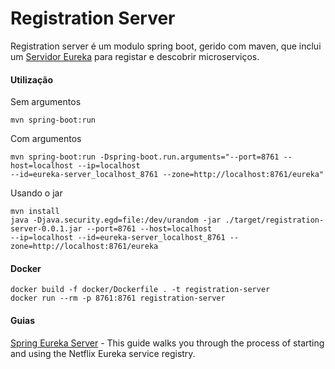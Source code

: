 # Registration Server

Registration server é um modulo spring boot, gerido com maven, que inclui um [Servidor Eureka](https://github.com/Netflix/eureka) 
para registar e descobrir microserviços.

#### Utilização

Sem argumentos  
```
mvn spring-boot:run
```

Com argumentos  
```
mvn spring-boot:run -Dspring-boot.run.arguments="--port=8761 --host=localhost --ip=localhost 
--id=eureka-server_localhost_8761 --zone=http://localhost:8761/eureka"
```

Usando o jar  
```
mvn install
java -Djava.security.egd=file:/dev/urandom -jar ./target/registration-server-0.0.1.jar --port=8761 --host=localhost 
--ip=localhost --id=eureka-server_localhost_8761 --zone=http://localhost:8761/eureka
```

#### Docker

```
docker build -f docker/Dockerfile . -t registration-server
docker run --rm -p 8761:8761 registration-server
```

#### Guias
[Spring Eureka Server](https://spring.io/guides/gs/service-registration-and-discovery) - This guide walks you through the process of starting and using the Netflix Eureka service registry.
